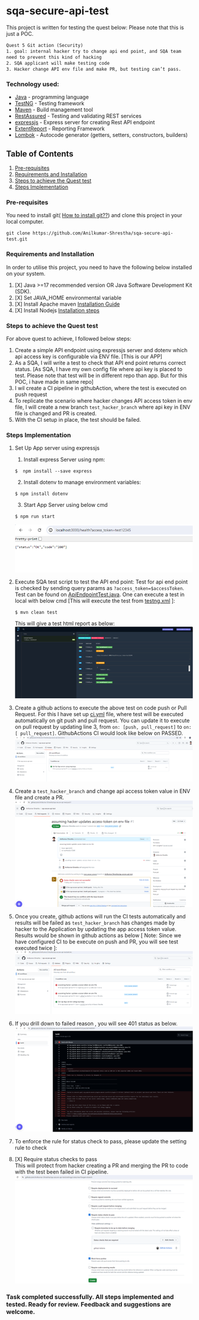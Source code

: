 # sqa-secure-api-test
This project is written for testing the quest below: 
Please note that this is just a POC.
````
Quest 5 Git action (Security)  
1. goal: internal hacker try to change api end point, and SQA team need to prevent this kind of hacking
2. SQA applicant will make testing code 
3. Hacker change API env file and make PR, but testing can’t pass.
````

### Technology used:
* [Java](https://www.java.com/en/) - programming language
* [TestNG](https://github.com/cbeust/testng) - Testing framework
* [Maven](https://maven.apache.org/) - Build management tool
* [RestAssured](https://rest-assured.io/) - Testing and validating REST services
* [expressjs](https://expressjs.com/) - Express server for creating Rest API endpoint
* [ExtentReport](https://www.extentreports.com/docs/versions/5/java/index.html) - Reporting Framework
* [Lombok](https://projectlombok.org/) - Autocode generator (getters, setters, constructors, builders)


## Table of Contents
1. [Pre-requisites](#preReq)
1. [Requirements and Installation](#req)
1. [Steps to achieve the Quest test](#AchieveTest)
1. [Steps Implementation](#stepDesc)

### Pre-requisites <a name="preReq"></a>

You need to install git( [How to install git??](https://www.stanleyulili.com/git/how-to-install-git-bash-on-windows/)) and clone this project in your local computer.
```
git clone https://github.com/Anilkumar-Shrestha/sqa-secure-api-test.git
```

### Requirements and Installation <a name="req"></a>
<P> In order to utilise this project, you need to have the following below installed on your system.

1. [X] Java >=17 recommended version OR Java Software Development Kit (SDK).
1. [X] Set JAVA_HOME environmental variable
1. [X] Install Apache maven [Installation Guide](https://maven.apache.org/install.html)
1. [X] Install Nodejs [Installation steps](https://nodejs.org/en/download/package-manager)


### Steps to achieve the Quest test <a name="AchieveTest"></a>
For above quest to achieve, I followed below steps:
1. Create a simple API endpoint using expressjs server and dotenv which api access key is configurable via ENV file. [This is our APP]
2. As a SQA, I will write a test to check that API end point returns correct status. [As SQA, I have my own config file where api key is placed to test. Please note that test will be in different repo than app. But for this POC, i have made in same repo]
3. I wil create a CI pipeline in githubAction, where the test is executed on push request
3. To replicate the scenario where hacker changes API access token in env file, I will create a new branch `test_hacker_branch` where api key in ENV file is changed and PR is created.
4. With the CI setup in place, the test should be failed.


### Steps Implementation <a name="stepDesc"></a>
1. Set Up App server using expressjs
    1. Install express Server using npm:
   ``` 
   $  npm install --save express
   ```
    2. Install dotenv to manage environment variables:
   ``` 
   $ npm install dotenv 
   ```
    3. Start App Server using below cmd
   ``` 
   $ npm run start
   ```
   ![appWithJsonServer.png](src/main/resources/screenshots/appWithJsonServer.png)
   

2. Execute SQA test script to test the API end point:
   Test for api end point is checked by sending query params as `?access_token=$accessToken`. Test can be found on [ApiEndpointTest.java](src/test/java/com/api/automation/test/ApiEndpointTest.java).
   One can execute a test in local with below cmd [This will execute the test from [testng.xml](testng.xml) ]:
   ``` 
   $ mvn clean test
   ```
   This will give a test html report as below:
   ![test_html_report1.png](src/main/resources/screenshots/test_html_report1.png)

3. Create a github actions to execute the above test on code push or Pull Request.
   For this I have set up [ci.yml](.github/workflows/ci.yml) file, where test will be executed automatically on git push and pull request. You can update it to execute on pull request by updating
   line 3, from `on: [push, pull_request]` to `on: [ pull_request]`.
   GithubActions CI would look like below on PASSED.
   ![githubActions_on_pass1.png](src/main/resources/screenshots/githubActions_on_pass1.png)

4. Create a `test_hacker_branch` and change api access token value in ENV file and create a PR.
   ![pr_test_hacker_branch.png](src/main/resources/screenshots/pr_test_hacker_branch.png)

5. Once you create, github actions will run the CI tests automatically and results will be failed as `test_hacker_branch` has changes made by hacker to the Application by updating the app access token value.
   Results would be shown in github actions as below [ Note: Since we have configured CI to be execute on push and PR, you will see test executed twice ]:
   ![github_actions_on_pr_hacker2.png](src/main/resources/screenshots/github_actions_on_pr_hacker2.png)

6. If you drill down to failed reason , you will see 401 status as below.
   ![build_failed_details_hacker_pr.png](src/main/resources/screenshots/build_failed_details_hacker_pr.png)

7.  To enforce the rule for status check to pass, please update the setting rule to check
1. [X] Require status checks to pass
   <br> This will protect from hacker creating a PR and merging the PR to code with the test been failed in CI pipeline.
   ![status_check_require_Pr_to_merge.png](src/main/resources/screenshots/status_check_require_Pr_to_merge.png)



### Task completed successfully. All steps implemented and tested. Ready for review. Feedback and suggestions are welcome.
   
